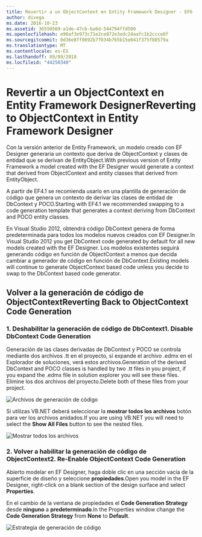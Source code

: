 ```yaml
---
title: Revertir a un ObjectContext en Entity Framework Designer - EF6
author: divega
ms.date: 2016-10-23
ms.assetid: 36550569-a1de-47cb-ba6d-544794ffd500
ms.openlocfilehash: e90af3e973c71e2ce872e3edc24aafc1b2ccce0f
ms.sourcegitcommit: 0d36e8ff0892b7f034b765b15e041f375f88579a
ms.translationtype: MT
ms.contentlocale: es-ES
ms.lasthandoff: 09/09/2018
ms.locfileid: "44250340"
---
```

# <a name="reverting-to-objectcontext-in-entity-framework-designer"></a><span data-ttu-id="e1f56-102">Revertir a un ObjectContext en Entity Framework Designer</span><span class="sxs-lookup"><span data-stu-id="e1f56-102">Reverting to ObjectContext in Entity Framework Designer</span></span>
<span data-ttu-id="e1f56-103">Con la versión anterior de Entity Framework, un modelo creado con EF Designer generaría un contexto que deriva de ObjectContext y clases de entidad que se derivan de EntityObject.</span><span class="sxs-lookup"><span data-stu-id="e1f56-103">With previous version of Entity Framework a model created with the EF Designer would generate a context that derived from ObjectContext and entity classes that derived from EntityObject.</span></span>

<span data-ttu-id="e1f56-104">A partir de EF4.1 se recomienda usarlo en una plantilla de generación de código que genera un contexto de derivar las clases de entidad de DbContext y POCO.</span><span class="sxs-lookup"><span data-stu-id="e1f56-104">Starting with EF4.1 we recommended swapping to a code generation template that generates a context deriving from DbContext and POCO entity classes.</span></span>

<span data-ttu-id="e1f56-105">En Visual Studio 2012, obtendrá código DbContext genera de forma predeterminada para todos los modelos nuevos creados con EF Designer.</span><span class="sxs-lookup"><span data-stu-id="e1f56-105">In Visual Studio 2012 you get DbContext code generated by default for all new models created with the EF Designer.</span></span> <span data-ttu-id="e1f56-106">Los modelos existentes seguirá generando código en función de ObjectContext a menos que decida cambiar a generador de código en función de DbContext.</span><span class="sxs-lookup"><span data-stu-id="e1f56-106">Existing models will continue to generate ObjectContext based code unless you decide to swap to the DbContext based code generator.</span></span>

## <a name="reverting-back-to-objectcontext-code-generation"></a><span data-ttu-id="e1f56-107">Volver a la generación de código de ObjectContext</span><span class="sxs-lookup"><span data-stu-id="e1f56-107">Reverting Back to ObjectContext Code Generation</span></span>

### <a name="1-disable-dbcontext-code-generation"></a><span data-ttu-id="e1f56-108">1. Deshabilitar la generación de código de DbContext</span><span class="sxs-lookup"><span data-stu-id="e1f56-108">1. Disable DbContext Code Generation</span></span>

<span data-ttu-id="e1f56-109">Generación de las clases derivadas de DbContext y POCO se controla mediante dos archivos .tt en el proyecto, si expande el archivo .edmx en el Explorador de soluciones, verá estos archivos.</span><span class="sxs-lookup"><span data-stu-id="e1f56-109">Generation of the derived DbContext and POCO classes is handled by two .tt files in you project, if you expand the .edmx file in solution explorer you will see these files.</span></span> <span data-ttu-id="e1f56-110">Elimine los dos archivos del proyecto.</span><span class="sxs-lookup"><span data-stu-id="e1f56-110">Delete both of these files from your project.</span></span>

![Archivos de generación de código](~/ef6/media/codegenfiles.png)

<span data-ttu-id="e1f56-112">Si utilizas VB.NET deberá seleccionar la **mostrar todos los archivos** botón para ver los archivos anidados.</span><span class="sxs-lookup"><span data-stu-id="e1f56-112">If you are using VB.NET you will need to select the **Show All Files** button to see the nested files.</span></span>

![Mostrar todos los archivos](~/ef6/media/showallfiles.png)

### <a name="2-re-enable-objectcontext-code-generation"></a><span data-ttu-id="e1f56-114">2. Volver a habilitar la generación de código de ObjectContext</span><span class="sxs-lookup"><span data-stu-id="e1f56-114">2. Re-Enable ObjectContext Code Generation</span></span>

<span data-ttu-id="e1f56-115">Abierto modelar en EF Designer, haga doble clic en una sección vacía de la superficie de diseño y seleccione **propiedades**.</span><span class="sxs-lookup"><span data-stu-id="e1f56-115">Open you model in the EF Designer, right-click on a blank section of the design surface and select **Properties**.</span></span>

<span data-ttu-id="e1f56-116">En el cambio de la ventana de propiedades el **Code Generation Strategy** desde **ninguno** a **predeterminado**.</span><span class="sxs-lookup"><span data-stu-id="e1f56-116">In the Properties window change the **Code Generation Strategy** from **None** to **Default**.</span></span>

![Estrategia de generación de código](~/ef6/media/codegenstrategy.png)
